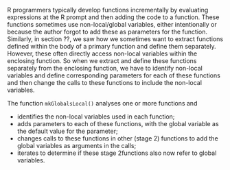 R programmers typically develop functions incrementally by evaluating expressions at the R prompt
and then adding the code to a function.  These functions sometimes use non-local/global variables,
either intentionally or because the author forgot to add these as parameters for the function.
Similarly, in section ??, we saw how we sometimes want to extract functions defined within the body
of a primary function and define them separately.  However, these often directly access non-local
variables within the enclosing function.  So when we extract and define these functions separately
from the enclosing function, we have to identify non-local variables and define corresponding
parameters for each of these functions and then change the calls to these functions to include the
non-local variables.

The function `mkGlobalsLocal()` analyses one or more functions
and 
+ identifies the non-local variables used in each function;
+ adds parameters to each of these functions, with the global variable as the default value for the parameter;
+ changes calls to these functions in other (stage 2) functions to add the global variables as arguments in the calls;
+ iterates to determine if these stage 2functions also now refer  to global variables.

